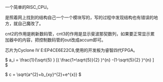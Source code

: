 一个简单的RISC_CPU。  

是照着网上找到的结构自己一个一个模块写的，写的过程中发现结构也有错误的地方，就自己魔改了。  

cnt2的作用是刷新数码管，cnt3的作用是显示斐波那契数列，如果要正常显示累加器中的内容，把控制数码管的out改成accum即可。  

芯片为Cyclone IV E:EP4CE6E22C8,使用的开发板为睿智四代FPGA。  

 $ a_i =   \frac{1}{\sqrt{5} } [( \frac{1+\sqrt{5}}{2} )^{n} -(1-\sqrt{5}{2} )^{n} ]  $

$ c = \sqrt{a^{2}+b_{xy}^{2}+e^{x}} $
